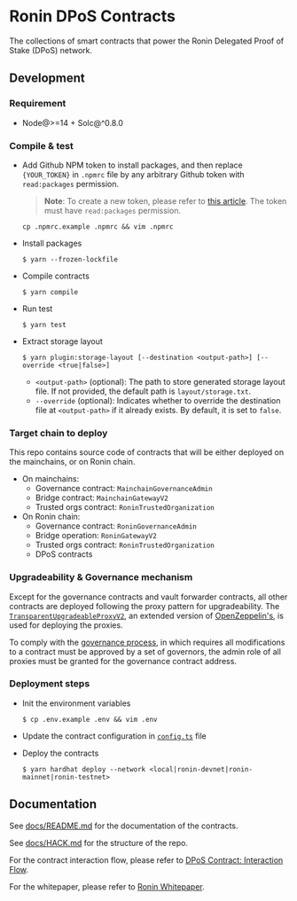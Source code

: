# Ronin DPoS Contracts

The collections of smart contracts that power the Ronin Delegated Proof of Stake (DPoS) network.

## Development

### Requirement

- Node@>=14 + Solc@^0.8.0

### Compile & test

- Add Github NPM token to install packages, and then replace `{YOUR_TOKEN}` in `.npmrc` file by any arbitrary Github token with `read:packages` permission.

  > **Note**: To create a new token, please refer to [this article](https://docs.github.com/en/authentication/keeping-your-account-and-data-secure/creating-a-personal-access-token). The token must have `read:packages` permission.

  ```shell
  cp .npmrc.example .npmrc && vim .npmrc
  ```

- Install packages

  ```shell
  $ yarn --frozen-lockfile
  ```

- Compile contracts

  ```shell
  $ yarn compile
  ```

- Run test

  ```shell
  $ yarn test
  ```

- Extract storage layout
  ```shell
  $ yarn plugin:storage-layout [--destination <output-path>] [--override <true|false>]
  ```
  - `<output-path>` (optional): The path to store generated storage layout file. If not provided, the default path is `layout/storage.txt`.
  - `--override` (optional): Indicates whether to override the destination file at `<output-path>` if it already exists. By default, it is set to `false`.

### Target chain to deploy

This repo contains source code of contracts that will be either deployed on the mainchains, or on Ronin chain.

- On mainchains:
  - Governance contract: `MainchainGovernanceAdmin`
  - Bridge contract: `MainchainGatewayV2`
  - Trusted orgs contract: `RoninTrustedOrganization`
- On Ronin chain:
  - Governance contract: `RoninGovernanceAdmin`
  - Bridge operation: `RoninGatewayV2`
  - Trusted orgs contract: `RoninTrustedOrganization`
  - DPoS contracts

### Upgradeability & Governance mechanism

Except for the governance contracts and vault forwarder contracts, all other contracts are deployed following the proxy pattern for upgradeability. The [`TransparentUpgradeableProxyV2`](./contracts/extensions/TransparentUpgradeableProxyV2.sol), an extended version of [OpenZeppelin's](https://docs.openzeppelin.com/contracts/3.x/api/proxy#TransparentUpgradeableProxy), is used for deploying the proxies.

To comply with the [governance process](./docs/README.md#governance), in which requires all modifications to a contract must be approved by a set of governors, the admin role of all proxies must be granted for the governance contract address.

### Deployment steps

- Init the environment variables

  ```shell
  $ cp .env.example .env && vim .env
  ```

- Update the contract configuration in [`config.ts`](./src/config.ts) file

- Deploy the contracts

  ```shell
  $ yarn hardhat deploy --network <local|ronin-devnet|ronin-mainnet|ronin-testnet>
  ```

## Documentation

See [docs/README.md](./docs/README.md) for the documentation of the contracts.

See [docs/HACK.md](./docs/HACK.md) for the structure of the repo.

For the contract interaction flow, please refer to [DPoS Contract: Interaction Flow](https://skymavis.notion.site/DPoS-Contract-Interaction-Flow-3a535cf9048f46f69dd9a45958ad9b85).

For the whitepaper, please refer to [Ronin Whitepaper](https://www.notion.so/skymavis/Ronin-Whitepaper-deec289d6cec49d38dc6e904669331a5).
